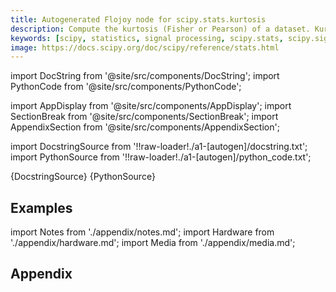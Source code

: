 ```yaml
---
title: Autogenerated Flojoy node for scipy.stats.kurtosis
description: Compute the kurtosis (Fisher or Pearson) of a dataset. Kurtosis is the fourth central moment divided by the square of the variance. If Fisher's definition is used, then 3.0 is subtracted from the result to give 0.0 for a normal distribution.  If bias is False then the kurtosis is calculated using k statistics to eliminate bias coming from biased moment estimators  Use `kurtosistest` to see if result is close enough to normal.
keywords: [scipy, statistics, signal processing, scipy.stats, scipy.signal, scipy.stats.kurtosis]
image: https://docs.scipy.org/doc/scipy/reference/stats.html
---
```


[//]: # (Custom component imports)

import DocString from '@site/src/components/DocString';
import PythonCode from '@site/src/components/PythonCode';

import AppDisplay from '@site/src/components/AppDisplay';
import SectionBreak from '@site/src/components/SectionBreak';
import AppendixSection from '@site/src/components/AppendixSection';

[//]: # (Docstring)

import DocstringSource from '!!raw-loader!./a1-[autogen]/docstring.txt';
import PythonSource from '!!raw-loader!./a1-[autogen]/python_code.txt';


<DocString>{DocstringSource}</DocString>
<PythonCode GLink='SCIPY/stats/KURTOSIS/KURTOSIS.py'>{PythonSource}</PythonCode>


<SectionBreak />

    

[//]: # (Examples)

## Examples

<AppDisplay 
  GLink='SCIPY/stats/KURTOSIS'
  nodeLabel='KURTOSIS'>
</AppDisplay>

<SectionBreak />

    

[//]: # (Appendix)

import Notes from './appendix/notes.md';
import Hardware from './appendix/hardware.md';
import Media from './appendix/media.md';

## Appendix

<AppendixSection index={0} folderPath='nodes/SCIPY/stats/KURTOSIS/appendix/'><Notes /></AppendixSection>
<AppendixSection index={1} folderPath='nodes/SCIPY/stats/KURTOSIS/appendix/'><Hardware /></AppendixSection>
<AppendixSection index={2} folderPath='nodes/SCIPY/stats/KURTOSIS/appendix/'><Media /></AppendixSection>


